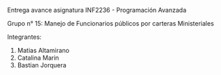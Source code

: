 Entrega avance asignatura INF2236 - Programación Avanzada 

Grupo n° 15: Manejo de Funcionarios públicos por carteras Ministeriales

Integrantes:
  1. Matias Altamirano
  2. Catalina Marin
  3. Bastian Jorquera
